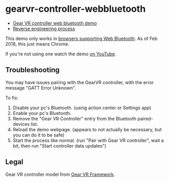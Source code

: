 # gearvr-controller-webbluetooth

- [Gear VR controller web bluetooth demo](https://venryx.github.io/gearvr-controller-webbluetooth)
- [Reverse engineering process](http://jsyang.ca/hacks/gear-vr-rev-eng)

This demo only works in [browsers supporting Web Bluetooth](https://caniuse.com/#feat=web-bluetooth). As of Feb 2018, this just means Chrome. 

If you're not using one watch the demo [on YouTube](https://www.youtube.com/watch?v=QGb5cKL8kZ4).

## Troubleshooting

You may have issues pairing with the GearVR controller, with the error message "GATT Error Unknown".

To fix:
1) Disable your pc's Bluetooth. (using action center or Settings app)
2) Enable your pc's Bluetooth.
3) Remove the "Gear VR Controller" entry from the Bluetooth paired-devices list.
4) Reload the demo webpage. (appears to not actually be necessary, but you can do it to be safe)
5) Start the process like normal. (run "Pair with Gear VR controller", wait a bit, then run "Start controller data updates")

## Legal
Gear VR controller model from [Gear VR Framework](https://github.com/Samsung/GearVRf).